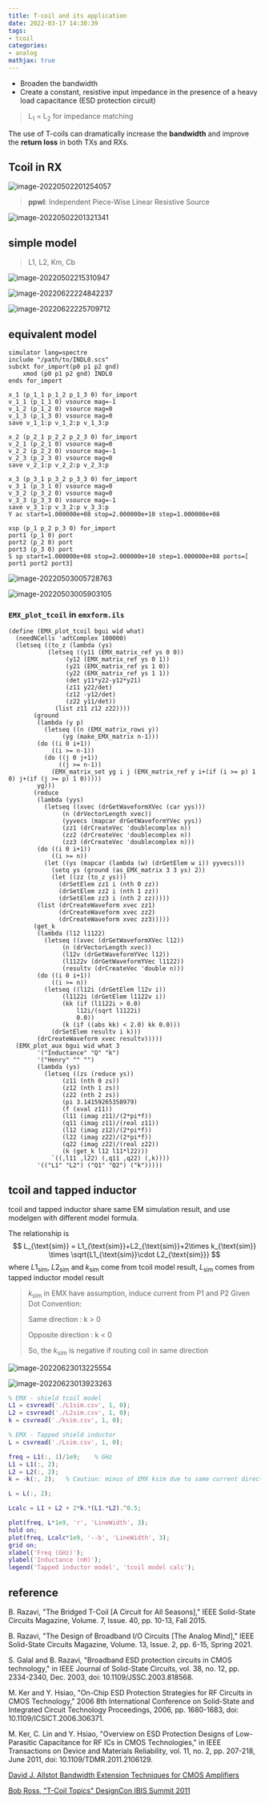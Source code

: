 ```yaml
---
title: T-coil and its application
date: 2022-03-17 14:30:39
tags:
- tcoil
categories:
- analog
mathjax: true
---
```


- Broaden the bandwidth
- Create a constant, resistive input impedance in the presence of a heavy load capacitance (ESD protection circuit)

> L<sub>1</sub> = L<sub>2</sub> for impedance matching


The use of T-coils can dramatically increase the **bandwidth** and improve the **return loss** in both TXs and RXs.

## Tcoil in RX

![image-20220502201254057](tcoil/image-20220502201254057.png)

> **ppwl**: Independent Piece-Wise Linear Resistive Source

![image-20220502201321341](tcoil/image-20220502201321341.png)

## simple model

> L1, L2, Km, Cb

![image-20220502215310947](tcoil/image-20220502215310947.png)

![image-20220622224842237](tcoil/image-20220622224842237.png)

![image-20220622225709712](tcoil/image-20220622225709712.png)

## equivalent model

```
simulator lang=spectre
include "/path/to/INDL0.scs"
subckt for_import(p0 p1 p2 gnd)
	xmod (p0 p1 p2 gnd) INDL0
ends for_import

x_1 (p_1_1 p_1_2 p_1_3 0) for_import
v_1_1 (p_1_1 0) vsource mag=-1
v_1_2 (p_1_2 0) vsource mag=0
v_1_3 (p_1_3 0) vsource mag=0
save v_1_1:p v_1_2:p v_1_3:p

x_2 (p_2_1 p_2_2 p_2_3 0) for_import
v_2_1 (p_2_1 0) vsource mag=0
v_2_2 (p_2_2 0) vsource mag=-1
v_2_3 (p_2_3 0) vsource mag=0
save v_2_1:p v_2_2:p v_2_3:p

x_3 (p_3_1 p_3_2 p_3_3 0) for_import
v_3_1 (p_3_1 0) vsource mag=0
v_3_2 (p_3_2 0) vsource mag=0
v_3_3 (p_3_3 0) vsource mag=-1
save v_3_1:p v_3_2:p v_3_3:p
Y ac start=1.000000e+08 stop=2.000000e+10 step=1.000000e+08

xsp (p_1 p_2 p_3 0) for_import
port1 (p_1 0) port
port2 (p_2 0) port
port3 (p_3 0) port
S sp start=1.000000e+08 stop=2.000000e+10 step=1.000000e+08 ports=[ port1 port2 port3]
```

![image-20220503005728763](tcoil/image-20220503005728763.png)

![image-20220503005903105](tcoil/image-20220503005903105.png)

### `EMX_plot_tcoil` in `emxform.ils`

```
(define (EMX_plot_tcoil bgui wid what)
  (needNCells 'adtComplex 100000)
  (letseq ((to_z (lambda (ys)
		   (letseq ((y11 (EMX_matrix_ref ys 0 0))
			    (y12 (EMX_matrix_ref ys 0 1))
			    (y21 (EMX_matrix_ref ys 1 0))
			    (y22 (EMX_matrix_ref ys 1 1))
			    (det y11*y22-y12*y21)
			    (z11 y22/det)
			    (z12 -y12/det)
			    (z22 y11/det))
		     (list z11 z12 z22))))
	   (ground
	    (lambda (y p)
	      (letseq ((n (EMX_matrix_rows y))
		       (yg (make_EMX_matrix n-1)))
		(do ((i 0 i+1))
		    ((i >= n-1))
		  (do ((j 0 j+1))
		      ((j >= n-1))
		    (EMX_matrix_set yg i j (EMX_matrix_ref y i+(if (i >= p) 1 0) j+(if (j >= p) 1 0)))))
		yg)))
	   (reduce
	    (lambda (yys)
	      (letseq ((xvec (drGetWaveformXVec (car yys)))
		       (n (drVectorLength xvec))
		       (yyvecs (mapcar drGetWaveformYVec yys))
		       (zz1 (drCreateVec 'doublecomplex n))
		       (zz2 (drCreateVec 'doublecomplex n))
		       (zz3 (drCreateVec 'doublecomplex n)))
		(do ((i 0 i+1))
		    ((i >= n))
		  (let ((ys (mapcar (lambda (w) (drGetElem w i)) yyvecs)))
		    (setq ys (ground (as_EMX_matrix 3 3 ys) 2))
		    (let ((zz (to_z ys)))
		      (drSetElem zz1 i (nth 0 zz))
		      (drSetElem zz2 i (nth 1 zz))
		      (drSetElem zz3 i (nth 2 zz)))))
		(list (drCreateWaveform xvec zz1)
		      (drCreateWaveform xvec zz2)
		      (drCreateWaveform xvec zz3)))))
	   (get_k
	    (lambda (l12 l1122)
	      (letseq ((xvec (drGetWaveformXVec l12))
		       (n (drVectorLength xvec))
		       (l12v (drGetWaveformYVec l12))
		       (l1122v (drGetWaveformYVec l1122))
		       (resultv (drCreateVec 'double n)))
		(do ((i 0 i+1))
		    ((i >= n))
		  (letseq ((l12i (drGetElem l12v i))
			   (l1122i (drGetElem l1122v i))
			   (kk (if (l1122i > 0.0)
				   l12i/(sqrt l1122i)
				   0.0))
			   (k (if ((abs kk) < 2.0) kk 0.0)))
		    (drSetElem resultv i k)))
		(drCreateWaveform xvec resultv)))))
  (EMX_plot_aux bgui wid what 3
		'("Inductance" "Q" "k")
		'("Henry" "" "")
		(lambda (ys)
		  (letseq ((zs (reduce ys))
			   (z11 (nth 0 zs))
			   (z12 (nth 1 zs))
			   (z22 (nth 2 zs))
			   (pi 3.14159265358979)
			   (f (xval z11))
			   (l11 (imag z11)/(2*pi*f))
			   (q11 (imag z11)/(real z11))
			   (l12 (imag z12)/(2*pi*f))
			   (l22 (imag z22)/(2*pi*f))
			   (q22 (imag z22)/(real z22))
			   (k (get_k l12 l11*l22)))
		    `((,l11 ,l22) (,q11 ,q22) (,k))))
		'(("L1" "L2") ("Q1" "Q2") ("k")))))
```

## tcoil and tapped inductor

tcoil and tapped inductor share same EM simulation result, and use modelgen with different model formula.

The relationship is
$$
L_{\text{sim}} = L1_{\text{sim}}+L2_{\text{sim}}+2\times k_{\text{sim}} \times \sqrt{L1_{\text{sim}}\cdot L2_{\text{sim}}}
$$
where $L1_{\text{sim}}$, $L2_{\text{sim}}$ and $k_{\text{sim}}$ come from tcoil model result,  $L_{\text{sim}}$ comes from tapped inductor model result

> $k_{\text{sim}}$ in EMX have assumption, induce current from P1 and P2
> Given Dot Convention:
>
> Same direction : k > 0
>
> Opposite direction : k < 0
>
> So, the $k_{\text{sim}}$ is negative if routing coil in same direction

![image-20220623013225554](tcoil/image-20220623013225554.png)

![image-20220623013923263](tcoil/image-20220623013923263.png)

```matlab
% EMX - shield tcoil model
L1 = csvread('./L1sim.csv', 1, 0);
L2 = csvread('./L2sim.csv', 1, 0);
k = csvread('./ksim.csv', 1, 0);

% EMX - Tapped shield inductor
L = csvread('./Lsim.csv', 1, 0);

freq = L1(:, 1)/1e9;    % GHz
L1 = L1(:, 2);
L2 = L2(:, 2);
k = -k(:, 2);   % Caution: minus of EMX ksim due to same current direction

L = L(:, 2);

Lcalc = L1 + L2 + 2*k.*(L1.*L2).^0.5;

plot(freq, L*1e9, 'r', 'LineWidth', 3);
hold on;
plot(freq, Lcalc*1e9, '--b', 'LineWidth', 3);
grid on;
xlabel('Freq (GHz)');
ylabel('Inductance (nH)');
legend('Tapped inductor model', 'tcoil model calc');
```



## reference

B. Razavi, "The Bridged T-Coil [A Circuit for All Seasons]," IEEE Solid-State Circuits Magazine, Volume. 7, Issue. 40, pp. 10-13, Fall 2015.

B. Razavi, "The Design of Broadband I/O Circuits [The Analog Mind]," IEEE Solid-State Circuits Magazine, Volume. 13, Issue. 2, pp. 6-15, Spring 2021.

S. Galal and B. Razavi, "Broadband ESD protection circuits in CMOS technology," in IEEE Journal of Solid-State Circuits, vol. 38, no. 12, pp. 2334-2340, Dec. 2003, doi: 10.1109/JSSC.2003.818568.

M. Ker and Y. Hsiao, "On-Chip ESD Protection Strategies for RF Circuits in CMOS Technology," 2006 8th International Conference on Solid-State and Integrated Circuit Technology Proceedings, 2006, pp. 1680-1683, doi: 10.1109/ICSICT.2006.306371.

M. Ker, C. Lin and Y. Hsiao, "Overview on ESD Protection Designs of Low-Parasitic Capacitance for RF ICs in CMOS Technologies," in IEEE Transactions on Device and Materials Reliability, vol. 11, no. 2, pp. 207-218, June 2011, doi: 10.1109/TDMR.2011.2106129.

[David J. Allstot Bandwidth Extension Techniques for CMOS Amplifiers](https://pdfs.semanticscholar.org/29db/7f450d63eee941424655fb787de7d644a3c2.pdf)

[Bob Ross, "T-Coil Topics" DesignCon IBIS Summit 2011](https://ibis.org/summits/feb11/ross.pdf)

